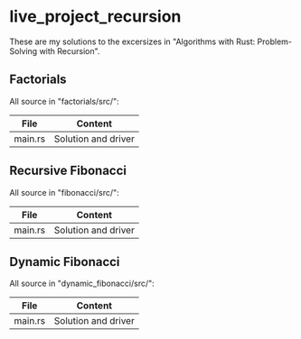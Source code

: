 # live_project_recursion

These are my solutions to the excersizes in "Algorithms with Rust: Problem-Solving with Recursion". 

## Factorials

All source in "factorials/src/":

| File       | Content                         |
| -----------| ------------------------------- |
| main.rs    | Solution and driver             |

## Recursive Fibonacci

All source in "fibonacci/src/":

| File       | Content                         |
| -----------| ------------------------------- |
| main.rs    | Solution and driver             |

## Dynamic Fibonacci

All source in "dynamic_fibonacci/src/":

| File       | Content                         |
| -----------| ------------------------------- |
| main.rs    | Solution and driver             |

